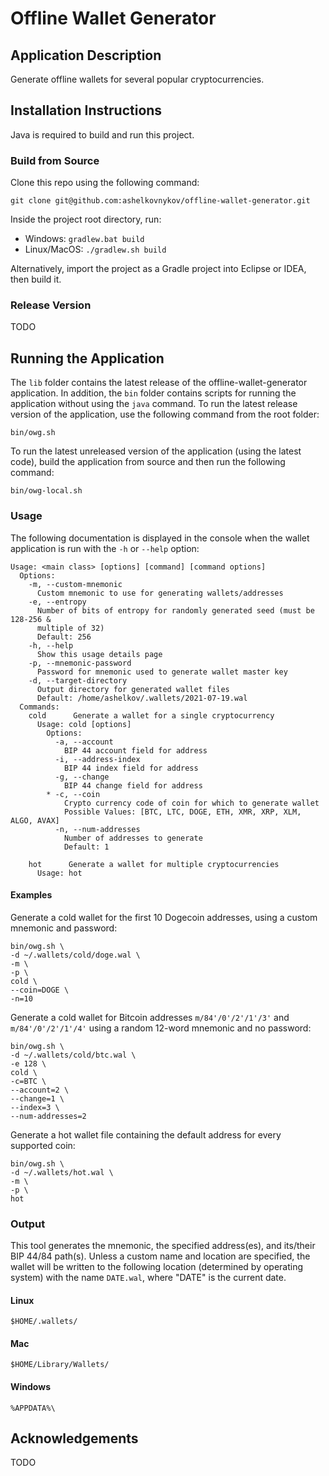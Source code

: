 # Offline Wallet Generator

## Application Description

Generate offline wallets for several popular cryptocurrencies.

## Installation Instructions

Java is required to build and run this project.

### Build from Source

Clone this repo using the following command:

```shell
git clone git@github.com:ashelkovnykov/offline-wallet-generator.git
```

Inside the project root directory, run:

- Windows: `gradlew.bat build`
- Linux/MacOS: `./gradlew.sh build`

Alternatively, import the project as a Gradle project into Eclipse or IDEA, then build it.

### Release Version

TODO

## Running the Application

The `lib` folder contains the latest release of the offline-wallet-generator application. In addition, the `bin` folder
contains scripts for running the application without using the `java` command. To run the latest release version of the
application, use the following command from the root folder:

```shell
bin/owg.sh
```

To run the latest unreleased version of the application (using the latest code), build the application from source and
then run the following command:

```shell
bin/owg-local.sh
```

### Usage

The following documentation is displayed in the console when the wallet application is run with the `-h` or `--help`
option:

```
Usage: <main class> [options] [command] [command options]
  Options:
    -m, --custom-mnemonic
      Custom mnemonic to use for generating wallets/addresses
    -e, --entropy
      Number of bits of entropy for randomly generated seed (must be 128-256 & 
      multiple of 32)
      Default: 256
    -h, --help
      Show this usage details page
    -p, --mnemonic-password
      Password for mnemonic used to generate wallet master key
    -d, --target-directory
      Output directory for generated wallet files
      Default: /home/ashelkov/.wallets/2021-07-19.wal
  Commands:
    cold      Generate a wallet for a single cryptocurrency
      Usage: cold [options]
        Options:
          -a, --account
            BIP 44 account field for address
          -i, --address-index
            BIP 44 index field for address
          -g, --change
            BIP 44 change field for address
        * -c, --coin
            Crypto currency code of coin for which to generate wallet
            Possible Values: [BTC, LTC, DOGE, ETH, XMR, XRP, XLM, ALGO, AVAX]
          -n, --num-addresses
            Number of addresses to generate
            Default: 1

    hot      Generate a wallet for multiple cryptocurrencies
      Usage: hot
```

#### Examples

Generate a cold wallet for the first 10 Dogecoin addresses, using a custom mnemonic and password:

```shell
bin/owg.sh \
-d ~/.wallets/cold/doge.wal \
-m \
-p \
cold \
--coin=DOGE \
-n=10
```

Generate a cold wallet for Bitcoin addresses `m/84'/0'/2'/1'/3'` and `m/84'/0'/2'/1'/4'` using a random 12-word mnemonic
and no password:

```shell
bin/owg.sh \
-d ~/.wallets/cold/btc.wal \
-e 128 \
cold \
-c=BTC \
--account=2 \
--change=1 \
--index=3 \
--num-addresses=2
```

Generate a hot wallet file containing the default address for every supported coin:

```shell
bin/owg.sh \
-d ~/.wallets/hot.wal \
-m \
-p \
hot
```

### Output

This tool generates the mnemonic, the specified address(es), and its/their BIP 44/84 path(s). Unless a custom name and
location are specified, the wallet will be written to the following location (determined by operating system) with the
name `DATE.wal`, where "DATE" is the current date.

#### Linux
```
$HOME/.wallets/
```
#### Mac
```
$HOME/Library/Wallets/
```
#### Windows
```
%APPDATA%\
```

## Acknowledgements

TODO
